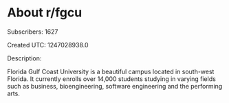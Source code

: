 # About r/fgcu

Subscribers: 1627

Created UTC: 1247028938.0

Description:

Florida Gulf Coast University is a beautiful campus located in south-west Florida. It currently enrolls over 14,000 students studying in varying fields such as business, bioengineering, software engineering and the performing arts.

